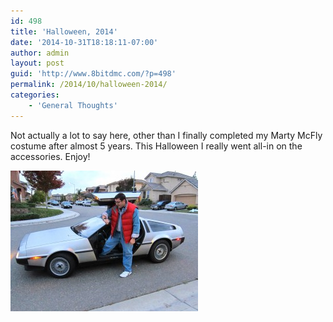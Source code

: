 ```yaml
---
id: 498
title: 'Halloween, 2014'
date: '2014-10-31T18:18:11-07:00'
author: admin
layout: post
guid: 'http://www.8bitdmc.com/?p=498'
permalink: /2014/10/halloween-2014/
categories:
    - 'General Thoughts'
---
```


Not actually a lot to say here, other than I finally completed my Marty McFly costume after almost 5 years. This Halloween I really went all-in on the accessories. Enjoy!

[![jon-halloween2014](/assets/images/2014/11/jon-halloween2014-300x225.jpg)](/8bitdmc/assets/images/2014/11/jon-halloween2014.jpg)